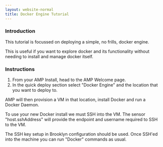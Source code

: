 ```yaml
---
layout: website-normal
title: Docker Engine Tutorial
---
```


### Introduction
This tutorial is focussed on deploying a simple, no frills, docker engine. 

This is useful if you want to explore docker and its functionality without needing to install and manage docker itself.

### Instructions

1. From your AMP Install, head to the AMP Welcome page. 
1. In the quick deploy section select "Docker Engine" and the location that you want to deploy to. 

AMP will then provision a VM in that location, install Docker and run a Docker Daemon.

To use your new Docker install we must SSH into the VM. The sensor "host.sshAddress" will provide the endpoint and username required to SSH to the VM. 

The SSH key setup in Brooklyn configuration should be used. Once SSH'ed into the machine you can run "Docker" commands as usual.


